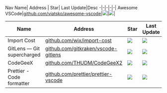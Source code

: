 Nav
Name| Address | Star| Last Update|Desc
-|-|-|-|-|
Awesome VSCode|[github.com/viatsko/awesome-vscode](https://github.com/viatsko/awesome-vscode)|<img src="https://img.shields.io/github/stars/viatsko/awesome-vscode?style=for-the-badge" />|<img src="https://img.shields.io/github/last-commit/viatsko/awesome-vscode?style=for-the-badge" />|


Name| Address | Star| Last Update
-|-|-|-|
Import Cost|[github.com/wix/import-cost](https://github.com/wix/import-cost)|<img src="https://img.shields.io/github/stars/wix/import-cost?style=for-the-badge" />|<img src="https://img.shields.io/github/last-commit/wix/import-cost?style=for-the-badge" />
GitLens — Git supercharged|[github.com/gitkraken/vscode-gitlens](https://github.com/gitkraken/vscode-gitlens)|<img src="https://img.shields.io/github/stars/gitkraken/vscode-gitlens?style=for-the-badge" />|<img src="https://img.shields.io/github/last-commit/gitkraken/vscode-gitlens?style=for-the-badge" />
CodeGeeX|[github.com/THUDM/CodeGeeX2](https://github.com/THUDM/CodeGeeX2)|<img src="https://img.shields.io/github/stars/THUDM/CodeGeeX2?style=for-the-badge" />|<img src="https://img.shields.io/github/last-commit/THUDM/CodeGeeX2?style=for-the-badge" />
Prettier - Code formatter|[github.com/prettier/prettier-vscode](https://github.com/prettier/prettier-vscode)|<img src="https://img.shields.io/github/stars/prettier/prettier-vscode?style=for-the-badge" />|<img src="https://img.shields.io/github/last-commit/prettier/prettier-vscode?style=for-the-badge" />
